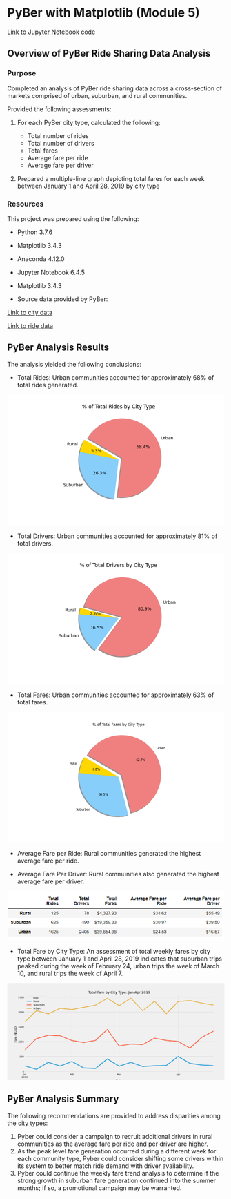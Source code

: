 # PyBer with Matplotlib (Module 5)

[Link to Jupyter Notebook code](PyBer_Challenge.ipynb)

## Overview of PyBer Ride Sharing Data Analysis

### Purpose
Completed an analysis of PyBer ride sharing data across a cross-section of markets comprised of urban, suburban, and rural communities.

Provided the following assessments:

1. For each PyBer city type, calculated the following:
	* Total number of rides
	* Total number of drivers
	* Total fares
	* Average fare per ride
	* Average fare per driver

2. Prepared a multiple-line graph depicting total fares for each week between January 1 and April 28, 2019 by city type

### Resources

This project was prepared using the following:
* Python 3.7.6
* Matplotlib 3.4.3
* Anaconda 4.12.0
* Jupyter Notebook 6.4.5
* Matplotlib 3.4.3

* Source data provided by PyBer: 

[Link to city data](resources/city_data.csv)

[Link to ride data](resources/ride_data.csv)

## PyBer Analysis Results

The analysis yielded the following conclusions:

* Total Rides: Urban communities accounted for approximately 68% of total rides generated.

![Pyber Total Rides chart](analysis/Fig6.png)

* Total Drivers: Urban communities accounted for approximately 81% of total drivers.

![Pyber Total Rides chart](analysis/Fig7c.png)

* Total Fares: Urban communities accounted for approximately 63% of total fares.

![Pyber Total Rides chart](analysis/Fig5.png)

* Average Fare per Ride: Rural communities generated the highest average fare per ride.

* Average Fare Per Driver: Rural communities also generated the highest average fare per driver.

![Pyber Summary Table](analysis/PyBer_summary_table.PNG)

* Total Fare by City Type: An assessment of total weekly fares by city type between January 1 and April 28, 2019 indicates that suburban trips peaked during the week of February 24, urban trips the week of March 10, and rural trips the week of April 7. 

![Pyber Weekly Fares Chart](analysis/PyBer_fare_summary.png)

## PyBer Analysis Summary
The following recommendations are provided to address disparities among the city types:
1. Pyber could consider a campaign to recruit additional drivers in rural communities as the average fare per ride and per driver are higher.
2. As the peak level fare generation occurred during a different week for each community type, Pyber could consider shifting some drivers within its system to better match ride demand with driver availability.
3. Pyber could continue the weekly fare trend analysis to determine if the strong growth in suburban fare generation continued into the summer months; if so, a promotional campaign may be warranted. 
